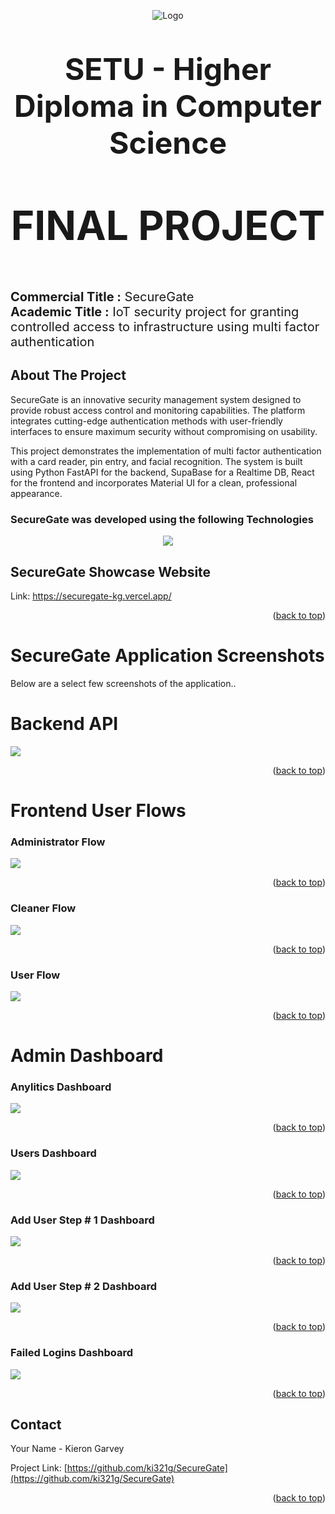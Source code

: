 
<a name="readme-top"></a>
<div align="center">  
  <img src="Drawings/logo/SecurGate_logo.png" alt="Logo"> 
  <p align="center" style="font-size: 48px; font-weight: bold;"><strong>SETU - Higher Diploma in Computer Science</strong></p> 
  <p align="center" style="font-size: 64px; font-weight: bold;"><strong>FINAL PROJECT</strong></p> 
  
</div>

 <p style="font-size: 20px;">
<strong>Commercial Title :</strong> SecureGate
</br>
<strong>Academic Title :</strong> IoT security project for granting controlled access to infrastructure using multi factor authentication</p>

<!-- ABOUT THE PROJECT -->
## About The Project
SecureGate is an innovative security management system designed to provide robust access control and monitoring capabilities. The platform integrates cutting-edge authentication methods with user-friendly interfaces to ensure maximum security without compromising on usability.

This project demonstrates the implementation of multi factor authentication with a card reader, pin entry, and facial recognition. The system is built using Python FastAPI for the backend, SupaBase for a Realtime DB, React for the frontend and incorporates Material UI for a clean, professional appearance.

<!-- Devloped With -->
### SecureGate was developed using the following Technologies

<div align="center">
<img src="Drawings/logo/SecurGate_banner.png">
</div>

<!-- SecureGate Showcase Website -->
## SecureGate Showcase Website
Link: <a href="https://securegate-kg.vercel.app/" target="_blank">https://securegate-kg.vercel.app/</a>

<p align="right">(<a href="#readme-top">back to top</a>)</p>

# SecureGate Application Screenshots
Below are a select few screenshots of the application.. 

<!-- Sections -->
# Backend API
<img src="Drawings\UI\API\API_DOCS.png">

<p align="right">(<a href="#readme-top">back to top</a>)</p>

# Frontend User Flows
### Administrator Flow
<img src="Drawings\UI\UseCase\ADMIN.png">

<p align="right">(<a href="#readme-top">back to top</a>)</p>

### Cleaner Flow
<img src="Drawings\UI\UseCase\CLEANER.png">

<p align="right">(<a href="#readme-top">back to top</a>)</p>

### User Flow
<img src="Drawings\UI\UseCase\LAB_TECHNICIAN.png">

<p align="right">(<a href="#readme-top">back to top</a>)</p>

# Admin Dashboard

### Anylitics Dashboard
<img src="Drawings\UI\backend\AdminDashboard.png">

<p align="right">(<a href="#readme-top">back to top</a>)</p>

### Users Dashboard
<img src="Drawings\UI\backend\UsersDashboard.png">

<p align="right">(<a href="#readme-top">back to top</a>)</p>

### Add User Step # 1 Dashboard
<img src="Drawings\UI\backend\AddUserPhotoStep1Dashboard.png">

<p align="right">(<a href="#readme-top">back to top</a>)</p>

### Add User Step # 2 Dashboard
<img src="Drawings\UI\backend\AddUserPhotoStep2Dashboard.png">

<p align="right">(<a href="#readme-top">back to top</a>)</p>

### Failed Logins Dashboard
<img src="Drawings\UI\backend\FailedLoginsDashboard.png">

<p align="right">(<a href="#readme-top">back to top</a>)</p>

<!-- CONTACT -->
## Contact

Your Name - Kieron Garvey

Project Link: [https://github.com/ki321g/SecureGate](https://github.com/ki321g/SecureGate)

<p align="right">(<a href="#readme-top">back to top</a>)</p>